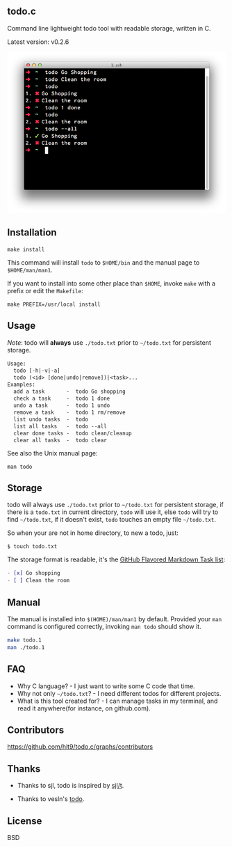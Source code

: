 todo.c
------

Command line lightweight todo tool with readable storage, written in C.

Latest version: v0.2.6

![](screen-shot.png)

Installation
------------

    make install

This command will install `todo` to `$HOME/bin` and the manual page to
`$HOME/man/man1`.

If you want to install into some other place than `$HOME`, invoke `make`
with a prefix or edit the `Makefile`:

    make PREFIX=/usr/local install

Usage
-----

*Note*: todo will **always** use `./todo.txt` prior to `~/todo.txt` for persistent storage.

```
Usage:
  todo [-h|-v|-a]
  todo (<id> [done|undo|remove])|<task>...
Examples:
  add a task       -  todo Go shopping
  check a task     -  todo 1 done
  undo a task      -  todo 1 undo
  remove a task    -  todo 1 rm/remove
  list undo tasks  -  todo
  list all tasks   -  todo --all
  clear done tasks -  todo clean/cleanup
  clear all tasks  -  todo clear
```

See also the Unix manual page: 

    man todo


Storage
-------

todo will always use `./todo.txt` prior to `~/todo.txt` for persistent storage, if there is a `todo.txt` in current directory, `todo` will use it, else `todo` will try to find `~/todo.txt`, if it doesn't exist, `todo` touches an empty file `~/todo.txt`.

So when your are not in home directory, to new a todo, just:

    $ touch todo.txt

The storage format is readable, it's the [GitHub Flavored Markdown Task list](https://help.github.com/articles/github-flavored-markdown#task-lists):

```markdown
- [x] Go shopping
- [ ] Clean the room
```

Manual
------

The manual is installed into `$(HOME)/man/man1` by default. Provided
your `man` command is configured correctly, invoking `man todo` should
show it.

```bash
make todo.1
man ./todo.1
```


FAQ
---

- Why C language? - I just want to write some C code that time.
- Why not only `~/todo.txt`? - I need different todos for different projects.
- What is this tool created for? - I can manage tasks in my terminal, and read it anywhere(for instance, on github.com).

Contributors
------------

https://github.com/hit9/todo.c/graphs/contributors

Thanks
------

- Thanks to sjl, todo is inspired by [sjl/t](http://github.com/sjl/t).

- Thanks to vesln's [todo](https://github.com/vesln/todo).

License
--------

BSD
